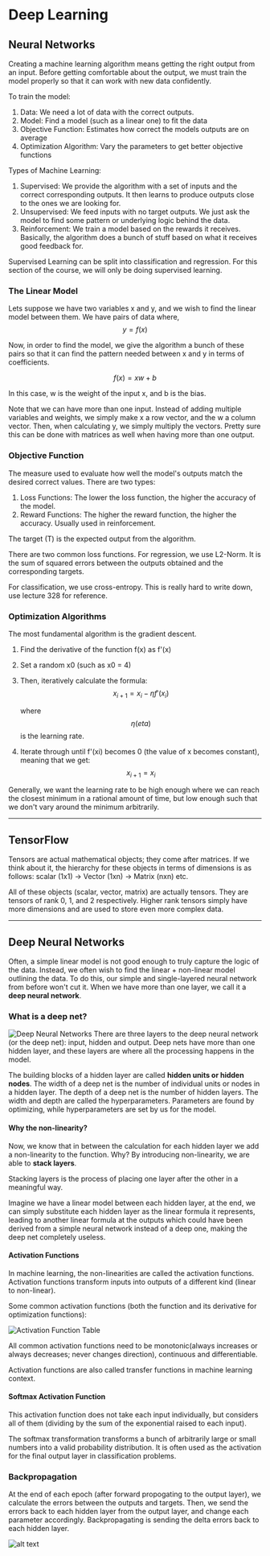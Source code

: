# Deep Learning

## Neural Networks
Creating a machine learning algorithm means getting the right output from an input. Before getting comfortable about the output, we must train the model properly so that it can work with new data confidently.

To train the model:
1. Data: We need a lot of data with the correct outputs.
2. Model: Find a model (such as a linear one) to fit the data
3. Objective Function: Estimates how correct the models outputs are on average
4. Optimization Algorithm: Vary the parameters to get better objective functions

Types of Machine Learning:
1. Supervised: We provide the algorithm with a set of inputs and the correct corresponding outputs. It then learns to produce outputs close to the ones we are looking for.
2. Unsupervised: We feed inputs with no target outputs. We just ask the model to find some pattern or underlying logic behind the data.
3. Reinforcement: We train a model based on the rewards it receives. Basically, the algorithm does a bunch of stuff based on what it receives good feedback for.

Supervised Learning can be split into classification and regression. For this section of the course, we will only be doing supervised learning.

### The Linear Model
Lets suppose we have two variables x and y, and we wish to find the linear model between them. We have pairs of data where, 
$$y = f(x)$$

Now, in order to find the model, we give the algorithm a bunch of these pairs so that it can find the pattern needed between x and y in terms of coefficients. 

$$f(x) = xw + b$$

In this case, w is the weight of the input x, and b is the bias. 

Note that we can have more than one input. Instead of adding multiple variables and weights, we simply make x a row vector, and the w a column vector. Then, when calculating y, we simply multiply the vectors. Pretty sure this can be done with matrices as well when having more than one output.

### Objective Function
The measure used to evaluate how well the model's outputs match the desired correct values. There are two types: 

1. Loss Functions: The lower the loss function, the higher the accuracy of the model.
2. Reward Functions: The higher the reward function, the higher the accuracy. Usually used in reinforcement.

The target (T) is the expected output from the algorithm.

There are two common loss functions. For regression, we use L2-Norm. It is the sum of squared errors between the outputs obtained and the corresponding targets. 

For classification, we use cross-entropy. This is really hard to write down, use lecture 328 for reference. 

### Optimization Algorithms
The most fundamental algorithm is the gradient descent. 
1. Find the derivative of the function f(x) as f'(x)
2. Set a random x0 (such as x0 = 4)
3. Then, iteratively calculate the formula:
    $$x_{i+1} = x_i - \eta f'(x_i)$$

    where $$\eta (eta)$$ is the learning rate.

4. Iterate through until f'(xi) becomes 0 (the value of x becomes constant), meaning that we get:
$$x_{i+1} = x_i$$

Generally, we want the learning rate to be high enough where we can reach the closest minimum in a rational amount of time, but low enough such that we don't vary around the minimum arbitrarily.

---
## TensorFlow
Tensors are actual mathematical objects; they come after matrices. If we think about it, the hierarchy for these objects in terms of dimensions is as follows: scalar (1x1) -> Vector (1xn) -> Matrix (nxn) etc. 

All of these objects (scalar, vector, matrix) are actually tensors. They are tensors of rank 0, 1, and 2 respectively. Higher rank tensors simply have more dimensions and are used to store even more complex data.

---
## Deep Neural Networks
Often, a simple linear model is not good enough to truly capture the logic of the data. Instead, we often wish to find the linear + non-linear model outlining the data. To do this, our simple and single-layered neural network from before won't cut it. When we have more than one layer, we call it a **deep neural network**.

### What is a deep net?
![Deep Neural Networks](/Deep%20Learning/Deep%20Neural%20Network.png)
There are three layers to the deep neural network (or the deep net): input, hidden and output. Deep nets have more than one hidden layer, and these layers are where all the processing happens in the model.

The building blocks of a hidden layer are called **hidden units or hidden nodes**. The width of a deep net is the number of individual units or nodes in a hidden layer. The depth of a deep net is the number of hidden layers. The width and depth are called the hyperparameters. Parameters are found by optimizing, while hyperparameters are set by us for the model.

#### Why the non-linearity?
Now, we know that in between the calculation for each hidden layer we add a non-linearity to the function. Why? By introducing non-linearity, we are able to **stack layers**.
    
Stacking layers is the process of placing one layer after the other in a meaningful way.

Imagine we have a linear model between each hidden layer, at the end, we can simply substitute each hidden layer as the linear formula it represents, leading to another linear formula at the outputs which could have been derived from a simple neural network instead of a deep one, making the deep net completely useless. 

#### Activation Functions

In machine learning, the non-linearities are called the activation functions. Activation functions transform inputs into outputs of a different kind (linear to non-linear).

Some common activation functions (both the function and its derivative for optimization functions):

![Activation Function Table](/Deep%20Learning/Activation%20Functions.png "Activation Functions")

All common activation functions need to be monotonic(always increases or always decreases; never changes direction), continuous and differentiable. 

Activation functions are also called transfer functions in machine learning context.

#### Softmax Activation Function
This activation function does not take each input individually, but considers all of them (dividing by the sum of the exponential raised to each input).

The softmax transformation transforms a bunch of arbitrarily large or small numbers into a valid probability distribution. It is often used as the activation for the final output layer in classification problems. 


### Backpropagation
At the end of each epoch (after forward propogating to the output layer), we calculate the errors between the outputs and targets. Then, we send the errors back to each hidden layer from the output layer, and change each parameter accordingly. Backpropagating is sending the delta errors back to each hidden layer. 

![alt text](image.png)

